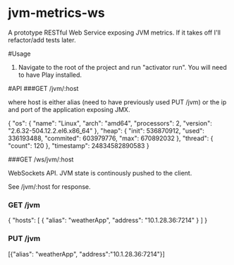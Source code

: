 # jvm-metrics-ws
A prototype RESTful Web Service exposing JVM metrics. If it takes off I'll refactor/add tests later. 


#Usage
1. Navigate to the root of the project and run "activator run". You will need to have Play installed.

#API
###GET /jvm/:host

where host is either alias (need to have previously used PUT /jvm) or the ip and port of the application exposing JMX.

{
    "os": {
        "name": "Linux",
        "arch": "amd64",
        "processors": 2,
        "version": "2.6.32-504.12.2.el6.x86_64"
    },
    "heap": {
        "init": 536870912,
        "used": 336193488,
        "commited": 603979776,
        "max": 670892032
    },
    "thread": {
        "count": 120
    },
    "timestamp": 24834582890583
}

###GET /ws/jvm/:host

WebSockets API. JVM state is continously pushed to the client.

See /jvm/:host for response.



### GET /jvm 
{
    "hosts": [
        {
            "alias": "weatherApp",
            "address": "10.1.28.36:7214"
        }
    ]
}


### PUT /jvm 
[{"alias": "weatherApp", "address":"10.1.28.36:7214"}]
